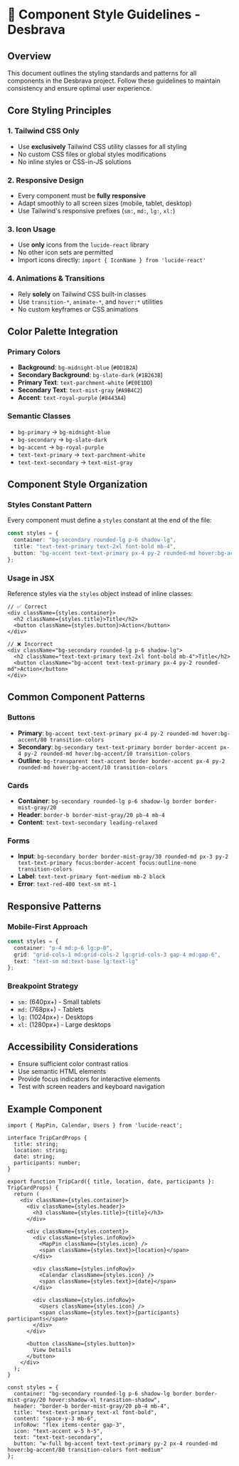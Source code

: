 # 🎨 Component Style Guidelines - Desbrava

## Overview

This document outlines the styling standards and patterns for all components in the Desbrava project. Follow these guidelines to maintain consistency and ensure optimal user experience.

## Core Styling Principles

### 1. Tailwind CSS Only
- Use **exclusively** Tailwind CSS utility classes for all styling
- No custom CSS files or global styles modifications
- No inline styles or CSS-in-JS solutions

### 2. Responsive Design
- Every component must be **fully responsive**
- Adapt smoothly to all screen sizes (mobile, tablet, desktop)
- Use Tailwind's responsive prefixes (`sm:`, `md:`, `lg:`, `xl:`)

### 3. Icon Usage
- Use **only** icons from the `lucide-react` library
- No other icon sets are permitted
- Import icons directly: `import { IconName } from 'lucide-react'`

### 4. Animations & Transitions
- Rely **solely** on Tailwind CSS built-in classes
- Use `transition-*`, `animate-*`, and `hover:*` utilities
- No custom keyframes or CSS animations

## Color Palette Integration

### Primary Colors
- **Background**: `bg-midnight-blue` (`#0D1B2A`)
- **Secondary Background**: `bg-slate-dark` (`#1B263B`)
- **Primary Text**: `text-parchment-white` (`#E0E1DD`)
- **Secondary Text**: `text-mist-gray` (`#A9B4C2`)
- **Accent**: `text-royal-purple` (`#8443A4`)

### Semantic Classes
- `bg-primary` → `bg-midnight-blue`
- `bg-secondary` → `bg-slate-dark`
- `bg-accent` → `bg-royal-purple`
- `text-text-primary` → `text-parchment-white`
- `text-text-secondary` → `text-mist-gray`

## Component Style Organization

### Styles Constant Pattern
Every component must define a `styles` constant at the end of the file:

```typescript
const styles = {
  container: "bg-secondary rounded-lg p-6 shadow-lg",
  title: "text-text-primary text-2xl font-bold mb-4",
  button: "bg-accent text-text-primary px-4 py-2 rounded-md hover:bg-accent/80 transition-colors"
};
```

### Usage in JSX
Reference styles via the `styles` object instead of inline classes:

```tsx
// ✅ Correct
<div className={styles.container}>
  <h2 className={styles.title}>Title</h2>
  <button className={styles.button}>Action</button>
</div>

// ❌ Incorrect
<div className="bg-secondary rounded-lg p-6 shadow-lg">
  <h2 className="text-text-primary text-2xl font-bold mb-4">Title</h2>
  <button className="bg-accent text-text-primary px-4 py-2 rounded-md">Action</button>
</div>
```

## Common Component Patterns

### Buttons
- **Primary**: `bg-accent text-text-primary px-4 py-2 rounded-md hover:bg-accent/80 transition-colors`
- **Secondary**: `bg-secondary text-text-primary border border-accent px-4 py-2 rounded-md hover:bg-accent/10 transition-colors`
- **Outline**: `bg-transparent text-accent border border-accent px-4 py-2 rounded-md hover:bg-accent/10 transition-colors`

### Cards
- **Container**: `bg-secondary rounded-lg p-6 shadow-lg border border-mist-gray/20`
- **Header**: `border-b border-mist-gray/20 pb-4 mb-4`
- **Content**: `text-text-secondary leading-relaxed`

### Forms
- **Input**: `bg-secondary border border-mist-gray/30 rounded-md px-3 py-2 text-text-primary focus:border-accent focus:outline-none transition-colors`
- **Label**: `text-text-primary font-medium mb-2 block`
- **Error**: `text-red-400 text-sm mt-1`

## Responsive Patterns

### Mobile-First Approach
```typescript
const styles = {
  container: "p-4 md:p-6 lg:p-8",
  grid: "grid-cols-1 md:grid-cols-2 lg:grid-cols-3 gap-4 md:gap-6",
  text: "text-sm md:text-base lg:text-lg"
};
```

### Breakpoint Strategy
- `sm:` (640px+) - Small tablets
- `md:` (768px+) - Tablets
- `lg:` (1024px+) - Desktops
- `xl:` (1280px+) - Large desktops

## Accessibility Considerations

- Ensure sufficient color contrast ratios
- Use semantic HTML elements
- Provide focus indicators for interactive elements
- Test with screen readers and keyboard navigation

## Example Component

```tsx
import { MapPin, Calendar, Users } from 'lucide-react';

interface TripCardProps {
  title: string;
  location: string;
  date: string;
  participants: number;
}

export function TripCard({ title, location, date, participants }: TripCardProps) {
  return (
    <div className={styles.container}>
      <div className={styles.header}>
        <h3 className={styles.title}>{title}</h3>
      </div>
      
      <div className={styles.content}>
        <div className={styles.infoRow}>
          <MapPin className={styles.icon} />
          <span className={styles.text}>{location}</span>
        </div>
        
        <div className={styles.infoRow}>
          <Calendar className={styles.icon} />
          <span className={styles.text}>{date}</span>
        </div>
        
        <div className={styles.infoRow}>
          <Users className={styles.icon} />
          <span className={styles.text}>{participants} participants</span>
        </div>
      </div>
      
      <button className={styles.button}>
        View Details
      </button>
    </div>
  );
}

const styles = {
  container: "bg-secondary rounded-lg p-6 shadow-lg border border-mist-gray/20 hover:shadow-xl transition-shadow",
  header: "border-b border-mist-gray/20 pb-4 mb-4",
  title: "text-text-primary text-xl font-bold",
  content: "space-y-3 mb-6",
  infoRow: "flex items-center gap-3",
  icon: "text-accent w-5 h-5",
  text: "text-text-secondary",
  button: "w-full bg-accent text-text-primary py-2 px-4 rounded-md hover:bg-accent/80 transition-colors font-medium"
};
```
